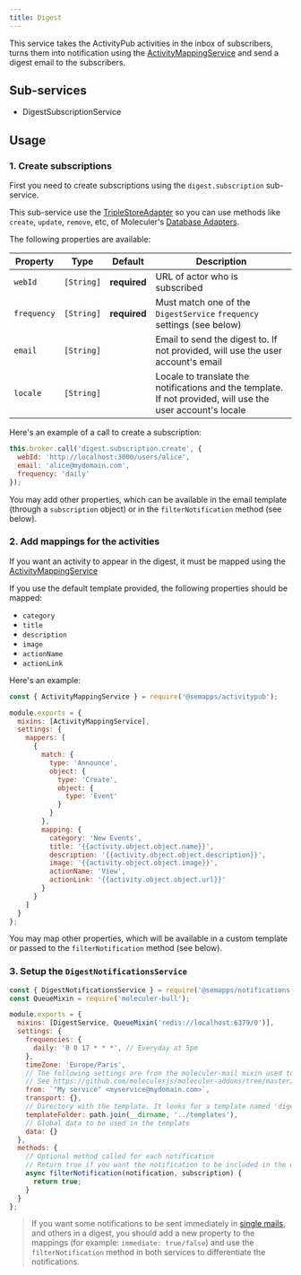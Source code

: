 ```yaml
---
title: Digest
---
```


This service takes the ActivityPub activities in the inbox of subscribers, turns them into notification using the [ActivityMappingService](../activitypub/activity-mapping.md) and send a digest email to the subscribers.

## Sub-services

- DigestSubscriptionService

## Usage

### 1. Create subscriptions

First you need to create subscriptions using the `digest.subscription` sub-service.

This sub-service use the [TripleStoreAdapter](../triplestore.md) so you can use methods like `create`, `update`, `remove`, etc, of Moleculer's [Database Adapters](https://moleculer.services/docs/0.14/moleculer-db.html).

The following properties are available:

| Property    | Type       | Default      | Description                                                                                                 |
|-------------|------------|--------------|-------------------------------------------------------------------------------------------------------------|
| `webId`     | `[String]` | **required** | URL of actor who is subscribed                                                                              |
| `frequency` | `[String]` | **required** | Must match one of the `DigestService` `frequency` settings (see below)                                      |
| `email`     | `[String]` |              | Email to send the digest to. If not provided, will use the user account's email                             |
| `locale`    | `[String]` |              | Locale to translate the notifications and the template. If not provided, will use the user account's locale |

Here's an example of a call to create a subscription:

```js
this.broker.call('digest.subscription.create', {
  webId: 'http://localhost:3000/users/alice',
  email: 'alice@mydomain.com',
  frequency: 'daily'
});
```

You may add other properties, which can be available in the email template (through a `subscription` object) or in the `filterNotification` method (see below).


### 2. Add mappings for the activities

If you want an activity to appear in the digest, it must be mapped using the [ActivityMappingService](../activitypub/activity-mapping.md)

If you use the default template provided, the following properties should be mapped:

- `category`
- `title`
- `description`
- `image`
- `actionName` 
- `actionLink`

Here's an example:

```js
const { ActivityMappingService } = require('@semapps/activitypub');

module.exports = {
  mixins: [ActivityMappingService],
  settings: {
    mappers: [
      {
        match: {
          type: 'Announce',
          object: {
            type: 'Create',
            object: {
              type: 'Event'
            }
          }
        },
        mapping: {
          category: 'New Events',
          title: '{{activity.object.object.name}}',
          description: '{{activity.object.object.description}}',
          image: '{{activity.object.object.image}}',
          actionName: 'View',
          actionLink: '{{activity.object.object.url}}'
        }
      }
    ]
  }
};
```

You may map other properties, which will be available in a custom template or passed to the `filterNotification` method (see below).


### 3. Setup the `DigestNotificationsService`

```js
const { DigestNotificationsService } = require('@semapps/notifications');
const QueueMixin = require('moleculer-bull');

module.exports = {
  mixins: [DigestService, QueueMixin('redis://localhost:6379/0')],
  settings: {
    frequencies: {
      daily: '0 0 17 * * *', // Everyday at 5pm
    },
    timeZone: 'Europe/Paris',
    // The following settings are from the moleculer-mail mixin used to send emails
    // See https://github.com/moleculerjs/moleculer-addons/tree/master/packages/moleculer-mail
    from: `"My service" <myservice@mydomain.com>`,
    transport: {},
    // Directory with the template. It looks for a template named 'digest'
    templateFolder: path.join(__dirname, '../templates'),
    // Global data to be used in the template
    data: {}
  },
  methods: {
    // Optional method called for each notification
    // Return true if you want the notification to be included in the digest
    async filterNotification(notification, subscription) {
      return true;
    }
  }
};
```

> If you want some notifications to be sent immediately in [single mails](./single-mail.md), and others in a digest, you should add a new property to the mappings (for example: `immediate: true/false`) and use the `filterNotification` method in both services to differentiate the notifications.
